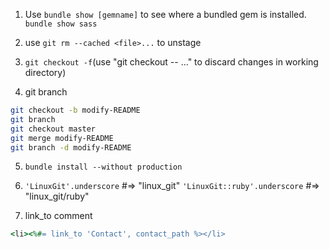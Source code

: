 1. Use `bundle show [gemname]` to see where a bundled gem is installed.
`bundle show sass`

2. use `git rm --cached <file>...` to unstage

3. `git checkout -f`(use "git checkout -- <file>..." to discard changes in working directory)

4. git branch
```bash
git checkout -b modify-README
git branch
git checkout master
git merge modify-README
git branch -d modify-README
```

5. `bundle install --without production`

6. `'LinuxGit'.underscore` #=> "linux_git" 
   `'LinuxGit::ruby'.underscore` #=> "linux_git/ruby" 

7. link_to comment
```ruby
<li><%#= link_to 'Contact', contact_path %></li>
```
